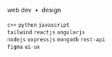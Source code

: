 
web dev &nbsp;•&nbsp; design <br> <br>
`c++` `python` `javascript` <br>
`tailwind` `reactjs`  `angularjs` <br> 
`nodejs` `expressjs` `mongodb` `rest-api` <br> 
`figma` `ui-ux` <br>

